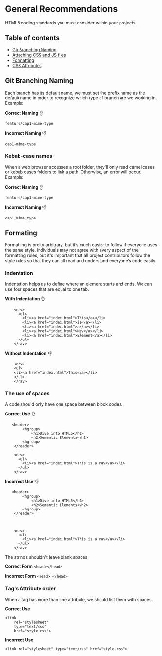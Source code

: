 General Recommendations
=====================

HTML5 coding standards you must consider within your projects.

## Table of contents

- [Git Branching Naming](#General-recommendations)
- [Attaching CSS and JS files](attaching-css-and-js-files/README.md)
- [Formatting](#Formatting)
- [CSS Attributes](css-attributes/README.md)

## Git Branching Naming

Each branch has its default name, we must set the prefix name as the default name in order to recognize which type of branch are we working in. Example:

**Correct Naming** :ok_hand:

``` feature/cap1-mime-type  ``` 

**Incorrect Naming** :-1:

``` cap1-mime-type  ``` 

### Kebab-case names

When a web browser accesses a root folder, they'll only read camel cases or kebab cases folders to link a path. Otherwise, an error will occur. Example:

**Correct Naming** :ok_hand:

``` feature/cap1-mime-type  ``` 

**Incorrect Naming** :-1:

``` cap1_mime_type  ``` 

## Formating

Formatting is pretty arbitrary, but it’s much easier to follow if everyone uses the same style. Individuals may not agree with every aspect of the formatting rules, but it's important that all project contributors follow the style rules so that they can all read and understand everyone’s code easily.

### Indentation

Indentation helps us to define where an element starts and ends. We can use four spaces that are equal to one tab.

**With Indentation** :ok_hand:

```
    <nav>
      <ul>
        <li><a href="index.html">This</a></li>
        <li><a href="index.html">is</a></li>
        <li><a href="index.html">a</a></li>
        <li><a href="index.html">Nav</a></li>
        <li><a href="index.html">Element</a></li>
      </ul>
    </nav>
```

**Without Indentation** :-1:
```
    <nav>
    <ul>
    <li><a href="index.html">This</a></li>
    </ul>
    </nav>
```

### The use of spaces

A code should only have one space between block codes.

**Correct Use** :ok_hand:
```
   <header>
        <hgroup>
            <h1>Dive into HTML5</h1>
            <h2>Semantic Elements</h2>
        <hgroup>
    </header>

    <nav>
      <ul>
        <li><a href="index.html">This is a nav</a></li>
      </ul>
    </nav>
```

**Incorrect Use** :-1:
```
   <header>
        <hgroup>
            <h1>Dive into HTML5</h1>
            <h2>Semantic Elements</h2>
        <hgroup>
    </header>



    <nav>
      <ul>
        <li><a href="index.html">This is a nav</a></li>
      </ul>
    </nav>
```

The strings shouldn't leave blank spaces

**Correct Form**
```<head></head>```

**Incorrect Form**
```<head> </head>```

### Tag's Attribute order

When a tag has more than one attribute, we should list them with spaces.

**Correct Use**
```
<link 
    rel="stylesheet" 
    type="text/css" 
    href="style.css">
```

**Incorrect Use**
```
<link rel="stylesheet" type="text/css" href="style.css">
```

